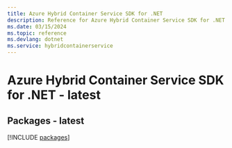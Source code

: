 ```yaml
---
title: Azure Hybrid Container Service SDK for .NET
description: Reference for Azure Hybrid Container Service SDK for .NET
ms.date: 03/15/2024
ms.topic: reference
ms.devlang: dotnet
ms.service: hybridcontainerservice
---
```

# Azure Hybrid Container Service SDK for .NET - latest
## Packages - latest
[!INCLUDE [packages](hybrid-container-service-index.md)]